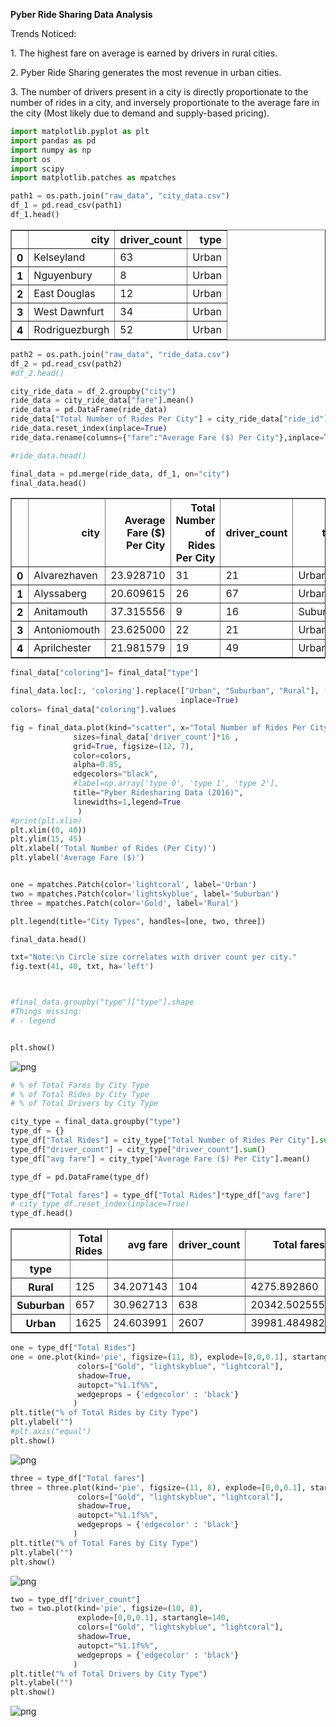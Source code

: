 
<p><b>Pyber Ride Sharing Data Analysis</b></p>
<p>Trends Noticed:
<p>1. The highest fare on average is earned by drivers in rural cities. </p>
<p>2. Pyber Ride Sharing generates the most revenue in urban cities. </p>
<p>3. The number of drivers present in a city is directly proportionate to the number of rides in a city, and inversely proportionate to the average fare in the city (Most likely due to demand and supply-based pricing).</p>


```python
import matplotlib.pyplot as plt
import pandas as pd
import numpy as np
import os
import scipy
import matplotlib.patches as mpatches


```


```python
path1 = os.path.join("raw_data", "city_data.csv")
df_1 = pd.read_csv(path1)
df_1.head()
```




<div>
<style>
    .dataframe thead tr:only-child th {
        text-align: right;
    }

    .dataframe thead th {
        text-align: left;
    }

    .dataframe tbody tr th {
        vertical-align: top;
    }
</style>
<table border="1" class="dataframe">
  <thead>
    <tr style="text-align: right;">
      <th></th>
      <th>city</th>
      <th>driver_count</th>
      <th>type</th>
    </tr>
  </thead>
  <tbody>
    <tr>
      <th>0</th>
      <td>Kelseyland</td>
      <td>63</td>
      <td>Urban</td>
    </tr>
    <tr>
      <th>1</th>
      <td>Nguyenbury</td>
      <td>8</td>
      <td>Urban</td>
    </tr>
    <tr>
      <th>2</th>
      <td>East Douglas</td>
      <td>12</td>
      <td>Urban</td>
    </tr>
    <tr>
      <th>3</th>
      <td>West Dawnfurt</td>
      <td>34</td>
      <td>Urban</td>
    </tr>
    <tr>
      <th>4</th>
      <td>Rodriguezburgh</td>
      <td>52</td>
      <td>Urban</td>
    </tr>
  </tbody>
</table>
</div>




```python
path2 = os.path.join("raw_data", "ride_data.csv")
df_2 = pd.read_csv(path2)
#df_2.head()
```


```python
city_ride_data = df_2.groupby("city")
ride_data = city_ride_data["fare"].mean()
ride_data = pd.DataFrame(ride_data)
ride_data["Total Number of Rides Per City"] = city_ride_data["ride_id"].nunique()
ride_data.reset_index(inplace=True)
ride_data.rename(columns={"fare":"Average Fare ($) Per City"},inplace=True)

#ride_data.head()

```


```python
final_data = pd.merge(ride_data, df_1, on="city")
final_data.head()
```




<div>
<style>
    .dataframe thead tr:only-child th {
        text-align: right;
    }

    .dataframe thead th {
        text-align: left;
    }

    .dataframe tbody tr th {
        vertical-align: top;
    }
</style>
<table border="1" class="dataframe">
  <thead>
    <tr style="text-align: right;">
      <th></th>
      <th>city</th>
      <th>Average Fare ($) Per City</th>
      <th>Total Number of Rides Per City</th>
      <th>driver_count</th>
      <th>type</th>
    </tr>
  </thead>
  <tbody>
    <tr>
      <th>0</th>
      <td>Alvarezhaven</td>
      <td>23.928710</td>
      <td>31</td>
      <td>21</td>
      <td>Urban</td>
    </tr>
    <tr>
      <th>1</th>
      <td>Alyssaberg</td>
      <td>20.609615</td>
      <td>26</td>
      <td>67</td>
      <td>Urban</td>
    </tr>
    <tr>
      <th>2</th>
      <td>Anitamouth</td>
      <td>37.315556</td>
      <td>9</td>
      <td>16</td>
      <td>Suburban</td>
    </tr>
    <tr>
      <th>3</th>
      <td>Antoniomouth</td>
      <td>23.625000</td>
      <td>22</td>
      <td>21</td>
      <td>Urban</td>
    </tr>
    <tr>
      <th>4</th>
      <td>Aprilchester</td>
      <td>21.981579</td>
      <td>19</td>
      <td>49</td>
      <td>Urban</td>
    </tr>
  </tbody>
</table>
</div>




```python
final_data["coloring"]= final_data["type"]

final_data.loc[:, 'coloring'].replace(["Urban", "Suburban", "Rural"], ["lightcoral", "lightskyblue", "Gold"],
                                      inplace=True)
colors= final_data["coloring"].values

fig = final_data.plot(kind="scatter", x="Total Number of Rides Per City", y="Average Fare ($) Per City", 
              sizes=final_data['driver_count']*16 ,
              grid=True, figsize=(12, 7), 
              color=colors,
              alpha=0.85,
              edgecolors="black",
              #label=np.array['type 0', 'type 1', 'type 2'],
              title="Pyber Ridesharing Data (2016)",
              linewidths=1,legend=True
               )
#print(plt.xlim)
plt.xlim((0, 40))
plt.ylim(15, 45)
plt.xlabel('Total Number of Rides (Per City)')
plt.ylabel('Average Fare ($)')


one = mpatches.Patch(color='lightcoral', label='Urban')
two = mpatches.Patch(color='lightskyblue', label='Suburban')
three = mpatches.Patch(color='Gold', label='Rural')

plt.legend(title="City Types", handles=[one, two, three])

final_data.head()

txt="Note:\n Circle size correlates with driver count per city."
fig.text(41, 40, txt, ha='left')



#final_data.groupby("type")["type"].shape
#Things missing:
# - legend


plt.show()

```


![png](output_6_0.png)



```python
# % of Total Fares by City Type
# % of Total Rides by City Type
# % of Total Drivers by City Type

city_type = final_data.groupby("type")
type_df = {}
type_df["Total Rides"] = city_type["Total Number of Rides Per City"].sum()
type_df["driver_count"] = city_type["driver_count"].sum()
type_df["avg fare"] = city_type["Average Fare ($) Per City"].mean()

type_df = pd.DataFrame(type_df)

type_df["Total fares"] = type_df["Total Rides"]*type_df["avg fare"]
# city_type_df.reset_index(inplace=True)
type_df.head()
```




<div>
<style>
    .dataframe thead tr:only-child th {
        text-align: right;
    }

    .dataframe thead th {
        text-align: left;
    }

    .dataframe tbody tr th {
        vertical-align: top;
    }
</style>
<table border="1" class="dataframe">
  <thead>
    <tr style="text-align: right;">
      <th></th>
      <th>Total Rides</th>
      <th>avg fare</th>
      <th>driver_count</th>
      <th>Total fares</th>
    </tr>
    <tr>
      <th>type</th>
      <th></th>
      <th></th>
      <th></th>
      <th></th>
    </tr>
  </thead>
  <tbody>
    <tr>
      <th>Rural</th>
      <td>125</td>
      <td>34.207143</td>
      <td>104</td>
      <td>4275.892860</td>
    </tr>
    <tr>
      <th>Suburban</th>
      <td>657</td>
      <td>30.962713</td>
      <td>638</td>
      <td>20342.502555</td>
    </tr>
    <tr>
      <th>Urban</th>
      <td>1625</td>
      <td>24.603991</td>
      <td>2607</td>
      <td>39981.484982</td>
    </tr>
  </tbody>
</table>
</div>




```python
one = type_df["Total Rides"]
one = one.plot(kind='pie', figsize=(11, 8), explode=[0,0,0.1], startangle=140, 
               colors=["Gold", "lightskyblue", "lightcoral"],
               shadow=True,
               autopct="%1.1f%%",
               wedgeprops = {'edgecolor' : 'black'} 
              )
plt.title("% of Total Rides by City Type")
plt.ylabel("")
#plt.axis("equal")
plt.show()

```


![png](output_8_0.png)



```python
three = type_df["Total fares"]
three = three.plot(kind='pie', figsize=(11, 8), explode=[0,0,0.1], startangle=140, 
               colors=["Gold", "lightskyblue", "lightcoral"],
               shadow=True,
               autopct="%1.1f%%",
               wedgeprops = {'edgecolor' : 'black'} 
              )
plt.title("% of Total Fares by City Type")
plt.ylabel("")
plt.show()

```


![png](output_9_0.png)



```python
two = type_df["driver_count"]
two = two.plot(kind='pie', figsize=(10, 8), 
               explode=[0,0,0.1], startangle=140, 
               colors=["Gold", "lightskyblue", "lightcoral"],
               shadow=True,
               autopct="%1.1f%%",
               wedgeprops = {'edgecolor' : 'black'} 
              )
plt.title("% of Total Drivers by City Type")
plt.ylabel("")
plt.show()
```


![png](output_10_0.png)

